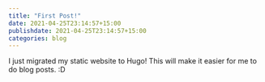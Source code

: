 ```yaml
---
title: "First Post!"
date: 2021-04-25T23:14:57+15:00 
publishdate: 2021-04-25T23:14:57+15:00 
categories: blog
---
```


I just migrated my static website to Hugo! This will make it easier for me to do blog posts. :D